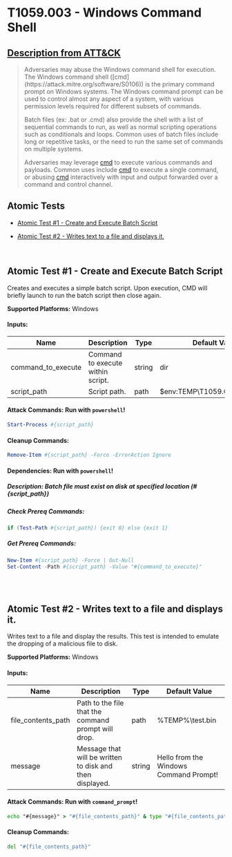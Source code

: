 # T1059.003 - Windows Command Shell
## [Description from ATT&CK](https://attack.mitre.org/techniques/T1059/003)
<blockquote>Adversaries may abuse the Windows command shell for execution. The Windows command shell ([cmd](https://attack.mitre.org/software/S0106)) is the primary command prompt on Windows systems. The Windows command prompt can be used to control almost any aspect of a system, with various permission levels required for different subsets of commands. 

Batch files (ex: .bat or .cmd) also provide the shell with a list of sequential commands to run, as well as normal scripting operations such as conditionals and loops. Common uses of batch files include long or repetitive tasks, or the need to run the same set of commands on multiple systems.

Adversaries may leverage [cmd](https://attack.mitre.org/software/S0106) to execute various commands and payloads. Common uses include [cmd](https://attack.mitre.org/software/S0106) to execute a single command, or abusing [cmd](https://attack.mitre.org/software/S0106) interactively with input and output forwarded over a command and control channel.</blockquote>

## Atomic Tests

- [Atomic Test #1 - Create and Execute Batch Script](#atomic-test-1---create-and-execute-batch-script)

- [Atomic Test #2 - Writes text to a file and displays it.](#atomic-test-2---writes-text-to-a-file-and-displays-it)


<br/>

## Atomic Test #1 - Create and Execute Batch Script
Creates and executes a simple batch script. Upon execution, CMD will briefly launch to run the batch script then close again.

**Supported Platforms:** Windows




#### Inputs:
| Name | Description | Type | Default Value | 
|------|-------------|------|---------------|
| command_to_execute | Command to execute within script. | string | dir|
| script_path | Script path. | path | $env:TEMP&#92;T1059.003_script.bat|


#### Attack Commands: Run with `powershell`! 


```powershell
Start-Process #{script_path}
```

#### Cleanup Commands:
```powershell
Remove-Item #{script_path} -Force -ErrorAction Ignore
```



#### Dependencies:  Run with `powershell`!
##### Description: Batch file must exist on disk at specified location (#{script_path})
##### Check Prereq Commands:
```powershell
if (Test-Path #{script_path}) {exit 0} else {exit 1} 
```
##### Get Prereq Commands:
```powershell
New-Item #{script_path} -Force | Out-Null
Set-Content -Path #{script_path} -Value "#{command_to_execute}"
```




<br/>
<br/>

## Atomic Test #2 - Writes text to a file and displays it.
Writes text to a file and display the results. This test is intended to emulate the dropping of a malicious file to disk.

**Supported Platforms:** Windows




#### Inputs:
| Name | Description | Type | Default Value | 
|------|-------------|------|---------------|
| file_contents_path | Path to the file that the command prompt will drop. | path | %TEMP%&#92;test.bin|
| message | Message that will be written to disk and then displayed. | string | Hello from the Windows Command Prompt!|


#### Attack Commands: Run with `command_prompt`! 


```cmd
echo "#{message}" > "#{file_contents_path}" & type "#{file_contents_path}"
```

#### Cleanup Commands:
```cmd
del "#{file_contents_path}"
```





<br/>

